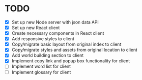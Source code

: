 # TODO

- [x] Set up new Node server with json data API
- [x] Set up new React client
- [x] Create necessary components in React client
- [x] Add responsive styles to client
- [x] Copy/migrate basic layout from original index to client
- [x] Copy/migrate styles and assets from original location to client
- [x] Add world building section to client
- [x] Implement copy link and popup box functionality for client
- [ ] Implement word list for client
- [ ] Implement glossary for client
